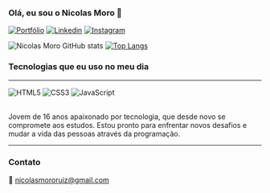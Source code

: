 ### Olá, eu sou o Nicolas Moro 👋

[![Portfólio](https://img.shields.io/badge/website-000000?style=for-the-badge&logo=About.me&logoColor=white)](https://portfolio-nicolasmoro.netlify.app/)
[![Linkedin](https://img.shields.io/badge/LinkedIn-0077B5?style=for-the-badge&logo=linkedin&logoColor=white)](https://www.linkedin.com/in/nicolas-moro-26a5062b4/)
[![Instagram](https://img.shields.io/badge/Instagram-E4405F?style=for-the-badge&logo=instagram&logoColor=white)](https://www.instagram.com/nickzmoro/)

![Nicolas Moro GitHub stats](https://github-readme-stats.vercel.app/api?username=nickzmoro&show_icons=true&theme=radical)
[![Top Langs](https://github-readme-stats.vercel.app/api/top-langs/?username=anuraghazra)](https://github.com/anuraghazra/github-readme-stats)

### Tecnologias que eu uso no meu dia

<div style='display: inline_block'><hr>
  <img align='center' alt='HTML5' src='https://img.shields.io/badge/HTML5-E34F26?style=for-the-badge&logo=html5&logoColor=white'>
  <img align='center' alt='CSS3' src='https://img.shields.io/badge/CSS3-1572B6?style=for-the-badge&logo=css3&logoColor=white'>
  <img align='center' alt='JavaScript' src='https://img.shields.io/badge/JavaScript-F7DF1E?style=for-the-badge&logo=javascript&logoColor=black'>
</div><br>

Jovem de 16 anos apaixonado por tecnologia, que desde novo se compromete aos estudos. Estou pronto para enfrentar novos desafios e mudar a vida das pessoas através da programação. <hr>

### Contato
📧 nicolasmororuiz@gmail.com
